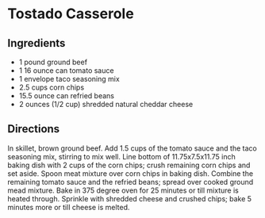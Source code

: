 # Tostado Casserole

## Ingredients

* 1 pound ground beef
* 1 16 ounce can tomato sauce
* 1 envelope taco seasoning mix
* 2.5 cups corn chips
* 15.5 ounce can refried beans
* 2 ounces (1/2 cup) shredded natural cheddar cheese

## Directions

In skillet, brown ground beef.
Add 1.5 cups of the tomato sauce and the taco seasoning mix, stirring to mix well.
Line bottom of 11.75x7.5x11.75 inch baking dish with 2 cups of the corn chips; crush remaining corn chips and set aside.
Spoon meat mixture over corn chips in baking dish.
Combine the remaining tomato sauce and the refried beans; spread over cooked ground mead mixture.
Bake in 375 degree oven for 25 minutes or till mixture is heated through.
Sprinkle with shredded cheese and crushed chips; bake 5 minutes more or till cheese is melted.
